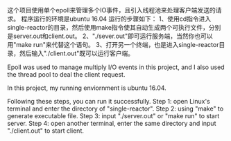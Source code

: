 这个项目使用单个epoll来管理多个IO事件，且引入线程池来处理客户端发送的请求。
程序运行的环境是ubuntu 16.04
运行的步骤如下：
1、使用cd指令进入single-reactor的目录，然后使用make指令使其自动生成两个可执行文件，分别是server.out和client.out。
2、"./sever.out"即可运行服务端，当然你也可以用"make run"来代替这个语句。
3、打开另一个终端，也是进入single-reactor目录，然后输入"./client.out"既可以运行客户端。

Epoll was used to manage multiply I/O events in this project, and I also used the thread pool to deal the client request.

In this project, my running enviornment is ubuntu 16.04.

Following these steps, you can run it successfully.
Step 1: open Linux's terminal and enter the directory of "single-reactor".
Step 2: using "make" to generate executable file.
Step 3: input "./server.out" or "make run" to start server.
Step 4: open another terminal, enter the same directory and input "./client.out" to start client.
